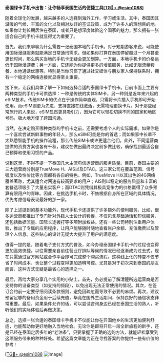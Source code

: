 **泰国绿卡手机卡出售：让你畅享泰国生活的便捷工具[[TG💪+ @esim1088](https://t.me/s/esim1088)]**

随着全球化的发展，越来越多的人选择到海外工作、学习或生活。其中，泰国因其温暖的气候、丰富的文化以及相对友好的签证政策，成为了许多人的理想目的地。如果你计划长期居住在泰国，或者只是想深度体验这个国家的魅力，那么拥有一张适合自己的手机卡就显得尤为重要了。

首先，我们来聊聊为什么需要一张泰国本地的手机卡。对于短期游客来说，可能使用国际漫游服务就能满足日常通讯需求。但如果你打算在泰国停留超过一个月甚至更长时间，那么购买当地的手机卡无疑会更加划算。一方面，本地手机卡的价格远低于国际漫游费；另一方面，它还能为你提供更多的增值服务，比如无限流量套餐、本地通话优惠等。特别是当你习惯了通过社交媒体与朋友家人保持联系时，拥有一个稳定的网络连接就显得至关重要。

接下来，让我们具体了解一下如何选择合适的泰国绿卡手机卡。目前市面上主要有两种类型的手机卡可供选择：一种是传统的实体SIM卡，另一种则是近年来兴起的eSIM技术。传统SIM卡的优点在于操作简单直观，只需将卡片插入手机即可开始使用。而eSIM则更为先进，支持直接在线激活，无需物理更换卡片。对于那些经常旅行的人来说，eSIM显然更具吸引力，因为它可以轻松切换不同的国家和地区号码，极大地方便了跨国沟通。

当然，在决定购买哪种类型的手机卡之前，还需要考虑个人的实际需求。如果你是一个喜欢尝试新鲜事物的年轻人，那么eSIM可能是你的首选；而如果家中长辈不太熟悉智能手机的操作流程，那么传统SIM卡或许更适合他们。此外，不同运营商提供的资费方案也各有千秋，建议在做出最终决定前多做比较，确保找到最适合自己预算和使用习惯的产品。

说到这里，不得不提一下泰国几大主流电信运营商的服务质量。目前，泰国主要的三大运营商分别是TrueMove H、AIS以及DTAC。这三家公司在覆盖范围、信号强度以及性价比等方面都有各自的特色。例如，TrueMove H以其出色的4G网络覆盖著称，尤其适合对网速有较高要求的用户；AIS则以稳定的服务质量和丰富的套餐选项吸引了大量忠实客户；而DTAC则凭借其极具竞争力的价格赢得了众多预算有限用户的青睐。因此，在挑选手机卡时，不妨根据自身所在区域的具体情况，优先考虑信号表现最好的那一家。

除了上述提到的基本功能外，现代手机卡还提供了许多额外的便利服务。比如，很多运营商都推出了专门针对外籍人士设计的套餐，不仅包含基础通话和短信服务，还包括数据流量、国际长途拨打等多项附加权益。还有一些公司特别注重用户体验，推出了专属的应用程序，让用户能够随时随地查看账户余额、充值缴费以及管理个人信息。这些贴心的设计无疑大大提升了用户的满意度。

值得一提的是，随着电子支付方式的普及，如今办理泰国绿卡手机卡的过程也变得更加高效快捷。以往需要亲自前往营业厅排队等候的情况已经逐渐成为过去式，现在只需通过官方网站或合作平台即可完成整个购买流程。这种线上化的转变不仅节省了时间成本，也让整个过程变得更加透明可控。尤其是对于初次来到泰国的朋友而言，这种方式无疑是最省心的选择之一。

最后，再给大家分享几个实用的小贴士。首先，务必提前了解清楚所选运营商是否支持你的设备类型（如支持的频段），以免出现无法正常使用的情况。其次，在签订合约前一定要仔细阅读条款细则，避免因疏忽而导致不必要的麻烦。再次，建议预留足够的备用资金用于后续充值，毕竟在国外生活期间，保持良好的通信状态非常重要。最后，如果条件允许的话，可以尝试咨询身边已经在泰国生活的熟人，听听他们的实际体验后再做决策。

总之，选择一张合适的泰国绿卡手机卡不仅能让你在异国他乡的生活更加便利舒适，也能帮助你更好地融入当地社会。无论你是即将开启一段全新旅程的新手，还是已经在泰国定居多年的“老油条”，只要掌握了正确的选购方法，就能轻松享受到这项服务带来的种种好处。希望这篇文章能为正在寻找答案的你提供一些有价值的参考！

[[TG💪+ @esim1088](https://t.me/s/esim1088) ![Image](https://i.postimg.cc/4NQfJmqS/Snipaste-2025-05-13-00-14-12.png)]